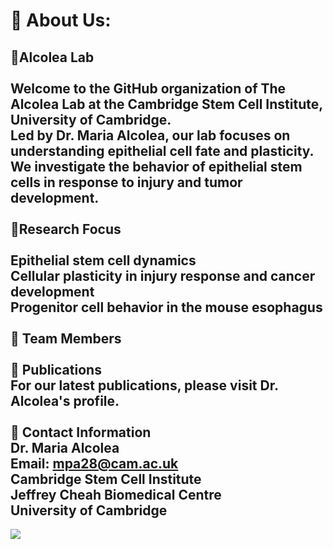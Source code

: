 # 💫 About Us:
🔭Alcolea Lab<br><br>Welcome to the GitHub organization of The Alcolea Lab at the Cambridge Stem Cell Institute, University of Cambridge.<br>Led by Dr. Maria Alcolea, our lab focuses on understanding epithelial cell fate and plasticity. We investigate the behavior of epithelial stem cells in response to injury and tumor development.<br><br>🔬Research Focus<br><br>Epithelial stem cell dynamics<br>Cellular plasticity in injury response and cancer development<br>Progenitor cell behavior in the mouse esophagus<br><br>🤝 Team Members[](https://www.stemcells.cam.ac.uk/directory/maria-alcolea-group)<br><br>🌱 Publications<br>For our latest publications, please visit Dr. Alcolea's profile.<br><br>💬 Contact Information<br>Dr. Maria Alcolea<br>Email: mpa28@cam.ac.uk<br>Cambridge Stem Cell Institute<br>Jeffrey Cheah Biomedical Centre<br>University of Cambridge
---
[![](https://visitcount.itsvg.in/api?id=AlcoleaLab&icon=0&color=8)](https://visitcount.itsvg.in)

<!-- Proudly created with GPRM ( https://gprm.itsvg.in ) -->
